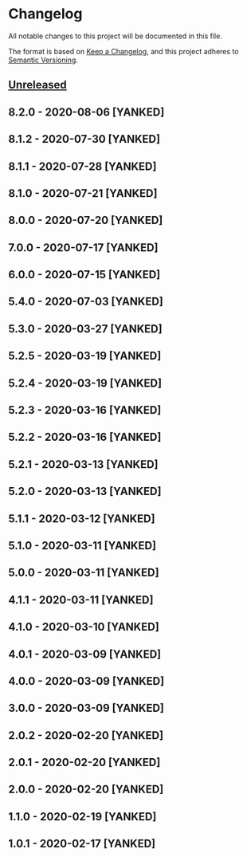 # Changelog
All notable changes to this project will be documented in this file.

The format is based on [Keep a Changelog](https://keepachangelog.com/en/1.0.0/),
and this project adheres to [Semantic Versioning](https://semver.org/spec/v2.0.0.html).

## [Unreleased]

## 8.2.0 - 2020-08-06 [YANKED]

## 8.1.2 - 2020-07-30 [YANKED]

## 8.1.1 - 2020-07-28 [YANKED]

## 8.1.0 - 2020-07-21 [YANKED]

## 8.0.0 - 2020-07-20 [YANKED]

## 7.0.0 - 2020-07-17 [YANKED]

## 6.0.0 - 2020-07-15 [YANKED]

## 5.4.0 - 2020-07-03 [YANKED]

## 5.3.0 - 2020-03-27 [YANKED]

## 5.2.5 - 2020-03-19 [YANKED]

## 5.2.4 - 2020-03-19 [YANKED]

## 5.2.3 - 2020-03-16 [YANKED]

## 5.2.2 - 2020-03-16 [YANKED]

## 5.2.1 - 2020-03-13 [YANKED]

## 5.2.0 - 2020-03-13 [YANKED]

## 5.1.1 - 2020-03-12 [YANKED]

## 5.1.0 - 2020-03-11 [YANKED]

## 5.0.0 - 2020-03-11 [YANKED]

## 4.1.1 - 2020-03-11 [YANKED]

## 4.1.0 - 2020-03-10 [YANKED]

## 4.0.1 - 2020-03-09 [YANKED]

## 4.0.0 - 2020-03-09 [YANKED]

## 3.0.0 - 2020-03-09 [YANKED]

## 2.0.2 - 2020-02-20 [YANKED]

## 2.0.1 - 2020-02-20 [YANKED]

## 2.0.0 - 2020-02-20 [YANKED]

## 1.1.0 - 2020-02-19 [YANKED]

## 1.0.1 - 2020-02-17 [YANKED]
[Unreleased]: https://github.com/geut/nanomessage/compare/v8.2.0...HEAD
